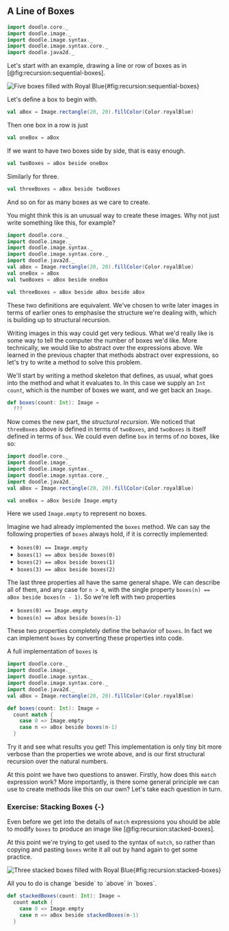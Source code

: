 ## A Line of Boxes

```scala mdoc:invisible
import doodle.core._
import doodle.image._
import doodle.image.syntax._
import doodle.image.syntax.core._
import doodle.java2d._
```

Let's start with an example, drawing a line or row of boxes as in [@fig:recursion:sequential-boxes].

![Five boxes filled with Royal Blue](./src/pages/recursion/sequential-boxes.pdf+svg){#fig:recursion:sequential-boxes}

Let's define a box to begin with.

```scala mdoc
val aBox = Image.rectangle(20, 20).fillColor(Color.royalBlue)
```

Then one box in a row is just

```scala mdoc
val oneBox = aBox
```

If we want to have two boxes side by side, that is easy enough.

```scala mdoc
val twoBoxes = aBox beside oneBox
```

Similarly for three.

```scala mdoc
val threeBoxes = aBox beside twoBoxes
```

And so on for as many boxes as we care to create.

You might think this is an unusual way to create these images.
Why not just write something like this, for example?

```scala mdoc:reset:invisible
import doodle.core._
import doodle.image._
import doodle.image.syntax._
import doodle.image.syntax.core._
import doodle.java2d._
val aBox = Image.rectangle(20, 20).fillColor(Color.royalBlue)
val oneBox = aBox
val twoBoxes = aBox beside oneBox
```
```scala mdoc
val threeBoxes = aBox beside aBox beside aBox
```

These two definitions are equivalent.
We've chosen to write later images in terms of earlier ones to emphasise the structure we're dealing with, which is building up to structural recursion.

Writing images in this way could get very tedious.
What we'd really like is some way to tell the computer the number of boxes we'd like.
More technically, we would like to abstract over the expressions above.
We learned in the previous chapter that methods abstract over expressions, so let's try to write a method to solve this problem.

We'll start by writing a method skeleton that defines, as usual, what goes into the method and what it evaluates to.
In this case we supply an `Int` `count`, which is the number of boxes we want, and we get back an `Image`.

```scala mdoc
def boxes(count: Int): Image =
  ???
```

Now comes the new part, the *structural recursion*.
We noticed that `threeBoxes` above is defined in terms of `twoBoxes`, and `twoBoxes` is itself defined in terms of `box`.
We could even define `box` in terms of *no* boxes, like so:

```scala mdoc:reset:invisible
import doodle.core._
import doodle.image._
import doodle.image.syntax._
import doodle.image.syntax.core._
import doodle.java2d._
val aBox = Image.rectangle(20, 20).fillColor(Color.royalBlue)
```
```scala mdoc
val oneBox = aBox beside Image.empty
```

Here we used `Image.empty` to represent no boxes.

Imagine we had already implemented the `boxes` method.
We can say the following properties of `boxes` always hold, if it is correctly implemented:

- `boxes(0) == Image.empty`
- `boxes(1) == aBox beside boxes(0)`
- `boxes(2) == aBox beside boxes(1)`
- `boxes(3) == aBox beside boxes(2)`

The last three properties all have the same general shape.
We can describe all of them, and any case for `n > 0`, with the single property `boxes(n) == aBox beside boxes(n - 1)`.
So we're left with two properties

- `boxes(0) == Image.empty`
- `boxes(n) == aBox beside boxes(n-1)`

These two properties completely define the behavior of `boxes`.
In fact we can implement `boxes` by converting these properties into code.

A full implementation of `boxes` is

```scala mdoc:reset:invisible
import doodle.core._
import doodle.image._
import doodle.image.syntax._
import doodle.image.syntax.core._
import doodle.java2d._
val aBox = Image.rectangle(20, 20).fillColor(Color.royalBlue)
```
```scala mdoc
def boxes(count: Int): Image =
  count match {
    case 0 => Image.empty
    case n => aBox beside boxes(n-1)
  }
```

Try it and see what results you get!
This implementation is only tiny bit more verbose than the properties we wrote above, and is our first structural recursion over the natural numbers.

At this point we have two questions to answer.
Firstly, how does this `match` expression work?
More importantly, is there some general principle we can use to create methods like this on our own?
Let's take each question in turn.

### Exercise: Stacking Boxes {-}

Even before we get into the details of `match` expressions you should be able to modify `boxes` to produce an image like [@fig:recursion:stacked-boxes].

At this point we're trying to get used to the syntax of `match`, so rather than copying and pasting `boxes` write it all out by hand again to get some practice.

![Three stacked boxes filled with Royal Blue](./src/pages/recursion/sequential-boxes.pdf+svg){#fig:recursion:stacked-boxes}

<div class="solution">
All you to do is change `beside` to `above` in `boxes`.

```scala mdoc
def stackedBoxes(count: Int): Image =
  count match {
    case 0 => Image.empty
    case n => aBox beside stackedBoxes(n-1)
  }
```
</div>
